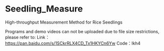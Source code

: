 # Seedling_Measure
High-throughput Measurement Method for Rice Seedlings

Programs and demo videos can not be uploaded due to file size restrictions, please refer to:
Link：https://pan.baidu.com/s/1SCkrRLX4CD_Tx1HKYCn6Yw 
Code：lkh4
